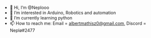 - 👋 Hi, I’m @Neplooo
- 👀 I’m interested in Arduino, Robotics and automation
- 🌱 I’m currently learning python
- 📫 How to reach me: Email = albertmathisz0@gmail.com, Discord = Neplø#2477

<!---
Neplooo/Neplooo is a ✨ special ✨ repository because its `README.md` (this file) appears on your GitHub profile.
You can click the Preview link to take a look at your changes.
--->
